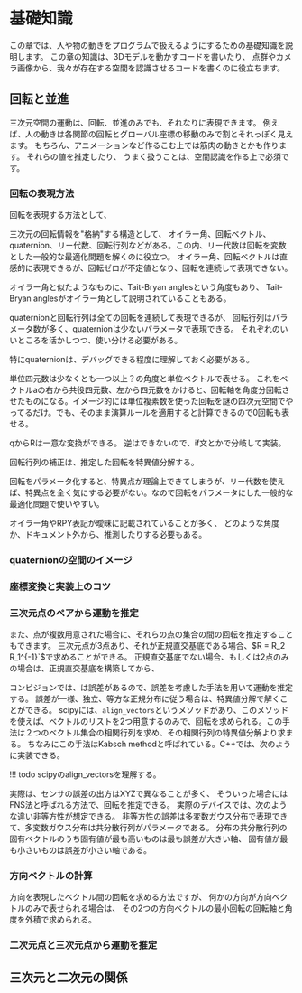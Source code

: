 # 基礎知識
この章では、人や物の動きをプログラムで扱えるようにするための基礎知識を説明します。
この章の知識は、3Dモデルを動かすコードを書いたり、
点群やカメラ画像から、我々が存在する空間を認識させるコードを書くのに役立ちます。

## 回転と並進
三次元空間の運動は、回転、並進のみでも、それなりに表現できます。
例えば、人の動きは各関節の回転とグローバル座標の移動のみで割とそれっぽく見えます。
もちろん、アニメーションなど作るこむ上では筋肉の動きとかも作ります。
それらの値を推定したり、
うまく扱うことは、空間認識を作る上で必須です。

### 回転の表現方法
回転を表現する方法として、

三次元の回転情報を"格納"する構造として、
オイラー角、回転ベクトル、quaternion、リー代数、回転行列などがある。この内、リー代数は回転を変数とした一般的な最適化問題を解くのに役立つ。
オイラー角、回転ベクトルは直感的に表現できるが、回転ゼロが不定値となり、回転を連続して表現できない。

オイラー角と似たようなものに、Tait-Bryan anglesという角度もあり、
Tait-Bryan anglesがオイラー角として説明されていることもある。

quaternionと回転行列は全ての回転を連続して表現できるが、
回転行列はパラメータ数が多く、quaternionは少ないパラメータで表現できる。
それぞれのいいところを活かしつつ、使い分ける必要がある。

特にquaternionは、デバッグできる程度に理解しておく必要がある。

単位四元数は少なくとも一つ以上？の角度と単位ベクトルで表せる。
これをベクトルaの右から共役四元数、左から四元数をかけると、回転軸を角度分回転させたものになる。イメージ的には単位複素数を使った回転を謎の四次元空間でやってるだけ。でも、そのまま演算ルールを適用すると計算できるので0回転も表せる。

qからRは一意な変換ができる。
逆はできないので、if文とかで分岐して実装。

回転行列の補正は、推定した回転を特異値分解する。

回転をパラメータ化すると、特異点が理論上できてしまうが、リー代数を使えば、特異点を全く気にする必要がない。なので回転をパラメータにした一般的な最適化問題で使いやすい。

オイラー角やRPY表記が曖昧に記載されていることが多く、
どのような角度か、ドキュメント外から、推測したりする必要もある。

### quaternionの空間のイメージ


### 座標変換と実装上のコツ

### 三次元点のペアから運動を推定
また、点が複数用意された場合に、それらの点の集合の間の回転を推定することもできます。
三次元点が3点あり、それが正規直交基底である場合、$R = R_2 R_1^{-1}`$で求めることができる。
正規直交基底でない場合、もしくは2点のみの場合は、正規直交基底を構築してから、

コンビジョンでは、は誤差があるので、誤差を考慮した手法を用いて運動を推定する。
誤差が一様、独立、等方な正規分布に従う場合は、特異値分解で解くことができる。
scipyには、`align_vectors`というメソッドがあり、このメソッドを使えば、ベクトルのリストを2つ用意するのみで、回転を求められる。この手法は２つのベクトル集合の相関行列を求め、その相関行列の特異値分解より求まる。
ちなみにこの手法はKabsch methodと呼ばれている。C++では、次のように実装できる。

!!! todo
    scipyのalign_vectorsを理解する。

実際は、センサの誤差の出方はXYZで異なることが多く、
そういった場合にはFNS法と呼ばれる方法で、回転を推定できる。
実際のデバイスでは、次のような違い非等方性が想定できる。
非等方性の誤差は多変数ガウス分布で表現できて、多変数ガウス分布は共分散行列がパラメータである。
分布の共分散行列の固有ベクトルのうち固有値が最も高いものは最も誤差が大きい軸、
固有値が最も小さいものは誤差が小さい軸である。

### 方向ベクトルの計算
方向を表現したベクトル間の回転を求める方法ですが、
何かの方向が方向ベクトルのみで表せられる場合は、
その2つの方向ベクトルの最小回転の回転軸と角度を外積で求められる。

### 二次元点と三次元点から運動を推定
## 三次元と二次元の関係
